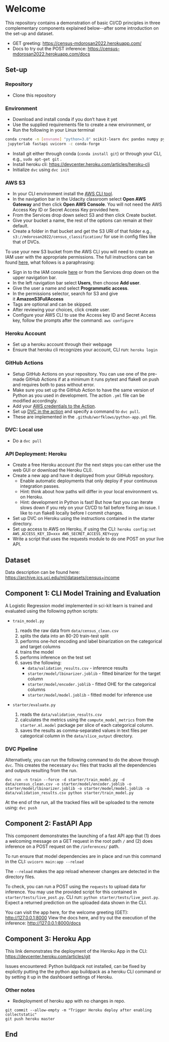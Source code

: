 # Welcome
This repository contains a demonstration of basic CI/CD principles in three complementary components explained below--after some introduction on the set-up and dataset.

* GET greeting: https://census-mdorosan2022.herokuapp.com/
* Docs to try out the POST inference: https://census-mdorosan2022.herokuapp.com/docs

## Set-up
### Repository
- Clone this repository

### Environment
- Download and install conda if you don’t have it yet
- Use the supplied requirements file to create a new environment, or
- Run the following in your Linux terminal

```bash
conda create -n [envname] "python=3.8" scikit-learn dvc pandas numpy pytest jupyter\
 jupyterlab fastapi uvicorn -c conda-forge
```
- Install git either through conda (`conda install git`) or through your CLI, e.g., `sudo apt-get git` .
- Install heroku cli: https://devcenter.heroku.com/articles/heroku-cli
- Initialize `dvc` using `dvc init`

### AWS S3
- In your CLI environment install the [AWS CLI tool](https://docs.aws.amazon.com/cli/latest/userguide/cli-chap-install.html).
- In the navigation bar in the Udacity classroom select **Open AWS Gateway** and then click **Open AWS Console**. You will not need the AWS Access Key ID or Secret Access Key provided here.
- From the Services drop down select S3 and then click Create bucket.
- Give your bucket a name, the rest of the options can remain at their default.
- Create a folder in that bucket and get the S3 URI of that folder e.g., `s3://mdorosan2022/census_classification/` for use in config files like that of DVCs.

To use your new S3 bucket from the AWS CLI you will need to create an IAM user with the appropriate permissions. The full instructions can be found [here](https://docs.aws.amazon.com/IAM/latest/UserGuide/id_users_create.html#id_users_create_console), what follows is a paraphrasing:

- Sign in to the IAM console [here](https://console.aws.amazon.com/iam/) or from the Services drop down on the upper navigation bar.
- In the left navigation bar select **Users**, then choose **Add user**.
- Give the user a name and select **Programmatic access**.
- In the permissions selector, search for S3 and give it **AmazonS3FullAccess**
- Tags are optional and can be skipped.
- After reviewing your choices, click create user.
- Configure your AWS CLI to use the Access key ID and Secret Access key, follow the prompts after the command: `aws configure`


### Heroku Account
- Set up a heroku account through their webpage
- Ensure that heroku cli recognizes your account, CLI run: `heroku login`

### **GitHub Actions**
- Setup GitHub Actions on your repository. You can use one of the pre-made GitHub Actions if at a minimum it runs pytest and flake8 on push and requires both to pass without error.
- Make sure you set up the GitHub Action to have the same version of Python as you used in development. The action `.yml` file can be modified accordingly.
- Add your [AWS credentials to the Action](https://github.com/marketplace/actions/configure-aws-credentials-action-for-github-actions).
- Set up [DVC in the action](https://github.com/iterative/setup-dvc) and specify a command to `dvc pull`.
- These are implemented in the `.github/worfklows/python-app.yml` file.

### DVC: Local use
- Do a `dvc pull`

### API Deployment: Heroku
- Create a free Heroku account (for the next steps you can either use the web GUI or download the Heroku CLI).
- Create a new app and have it deployed from your GitHub repository.
    - Enable automatic deployments that only deploy if your continuous integration passes.
    - Hint: think about how paths will differ in your local environment vs. on Heroku.
    - Hint: development in Python is fast! But how fast you can iterate slows down if you rely on your CI/CD to fail before fixing an issue. I like to run flake8 locally before I commit changes.
- Set up DVC on Heroku using the instructions contained in the starter directory.
- Set up access to AWS on Heroku, if using the CLI: `heroku config:set AWS_ACCESS_KEY_ID=xxx AWS_SECRET_ACCESS_KEY=yyy`
- Write a script that uses the requests module to do one POST on your live API.

## Dataset
Data description can be found here: https://archive.ics.uci.edu/ml/datasets/census+income

## Component 1: CLI Model Training and Evaluation
A Logistic Regression model implemented in sci-kit learn is trained and evaluated using the following python scripts:

* `train_model.py` 
    1. reads the raw data from `data/census_clean.csv` 
    2. splits the data into an 80-20 train-test split 
    3. performs one-hot encoding and label binarization on the categorical and target columns
    4. trains the model
    5. performs inference on the test set
    6. saves the following: 
        - `data/validation_results.csv` - inference results
        - `starter/model/lbinarizer.joblib` - fitted binarizer for the target column
        - `starter/model/encoder.joblib` - fitted OHE for the categorical columns
        - `starter/model/model.joblib` - fitted model for inference use

* `starter/evaluate.py`
    1. reads the `data/validation_results.csv`
    2. calculates the metrics using the `compute_model_metrics` from the `starter.ml.model` package per slice of each categorical column.
    3. saves the results as comma-separated values in text files per categorical column in the `data/slice_output` directory.

### DVC Pipeline
Alternatively, you can run the following command to do the above through `dvc`. This creates the necessary `dvc` files that tracks all the dependencies and outputs resulting from the run.

```
dvc run -n train --force -d starter/train_model.py -d data/census_clean.csv -o starter/model/encoder.joblib -o starter/model/lbinarizer.joblib -o starter/model/model.joblib -o data/validation_results.csv python starter/train_model.py
```
At the end of the run, all the tracked files will be uploaded to the remote using: `dvc push`

## Component 2: FastAPI App
This component demonstrates the launching of a fast API app that (1) does a welcoming message on a GET request in the root path `/` and (2) does inference on a POST request on the `/inferences/` path.

To run ensure that model dependencies are in place and run this command in the CLI: `uvicorn main:app --reload`

The `--reload` makes the app reload whenever changes are detected in the directory files.

To check, you can run a POST using the `requests` to upload data for inference. You may use the provided script for this contained in `starter/tests/live_post.py`. CLI run: `python starter/tests/live_post.py`. Expect a returned prediction on the uploaded data shown in the CLI.

You can visit the app here, for the welcome greeting (GET): http://127.0.0.1:8000
View the docs here, and try out the execution of the inference: http://127.0.0.1:8000/docs

## Component 3: Heroku App
This link demonstrates the deployment of the Heroku App in the CLI: https://devcenter.heroku.com/articles/git

Issues encountered: Python buildpack not installed, can be fixed by explictly putting the the python app buildpack as a heroku CLI command or by setting it up in the dashboard settings of Heroku.

### Other notes
- Redeployment of heroku app with no changes in repo.
```
git commit --allow-empty -m "Trigger Heroku deploy after enabling collectstatic"
git push heroku master
```

## End
